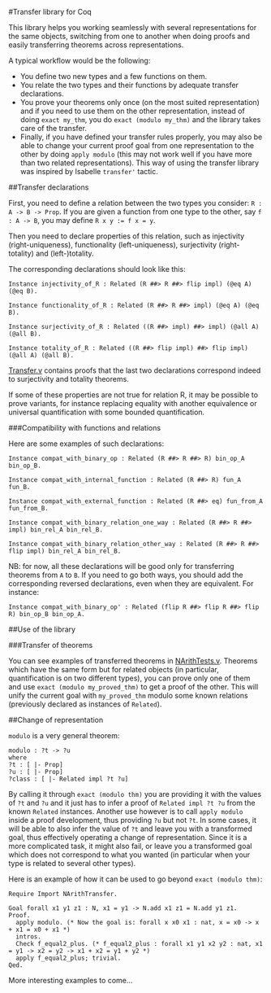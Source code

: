 #Transfer library for Coq

This library helps you working seamlessly with several representations
for the same objects, switching from one to another when doing proofs
and easily transferring theorems across representations.

A typical workflow would be the following:
- You define two new types and a few functions on them.
- You relate the two types and their functions by adequate transfer
declarations.
- You prove your theorems only once (on the most suited representation)
and if you need to use them on the other representation, instead of
doing ``exact my_thm``, you do ``exact (modulo my_thm)`` and the library
takes care of the transfer.
- Finally, if you have defined your transfer rules properly, you may
also be able to change your current proof goal from one representation
to the other by doing ``apply modulo`` (this may not work well if you
have more than two related representations). This way of using the
transfer library was inspired by Isabelle ``transfer'`` tactic.

##Transfer declarations

First, you need to define a relation between the two types you consider:
``R : A -> B -> Prop``.
If you are given a function from one type to the other, say ``f : A -> B``,
you may define ``R x y := f x = y``.

Then you need to declare properties of this relation, such as injectivity
(right-uniqueness), functionality (left-uniqueness), surjectivity
(right-totality) and (left-)totality.

The corresponding declarations should look like this:

````
Instance injectivity_of_R : Related (R ##> R ##> flip impl) (@eq A) (@eq B).

Instance functionality_of_R : Related (R ##> R ##> impl) (@eq A) (@eq B).

Instance surjectivity_of_R : Related ((R ##> impl) ##> impl) (@all A) (@all B).

Instance totality_of_R : Related ((R ##> flip impl) ##> flip impl) (@all A) (@all B).
````

[Transfer.v](Transfer.v) contains proofs that the last two declarations correspond
indeed to surjectivity and totality theorems.

If some of these properties are not true for relation R, it may be possible to
prove variants, for instance replacing equality with another equivalence
or universal quantification with some bounded quantification.

###Compatibility with functions and relations

Here are some examples of such declarations:

````
Instance compat_with_binary_op : Related (R ##> R ##> R) bin_op_A bin_op_B.

Instance compat_with_internal_function : Related (R ##> R) fun_A fun_B.

Instance compat_with_external_function : Related (R ##> eq) fun_from_A fun_from_B.

Instance compat_with_binary_relation_one_way : Related (R ##> R ##> impl) bin_rel_A bin_rel_B.

Instance compat_with_binary_relation_other_way : Related (R ##> R ##> flip impl) bin_rel_A bin_rel_B.
````

NB: for now, all these declarations will be good only for transferring
theorems from ``A`` to ``B``. If you need to go both ways, you should
add the corresponding reversed declarations, even when they are equivalent.
For instance:

````
Instance compat_with_binary_op' : Related (flip R ##> flip R ##> flip R) bin_op_B bin_op_A.
````

##Use of the library

###Transfer of theorems

You can see examples of transferred theorems in [NArithTests.v](NArithTests.v).
Theorems which have the same form but for related objects (in particular, quantification is
on two different types), you can prove only one of them and use
``exact (modulo my_proved_thm)`` to get a proof of the other.
This will unify the current goal with ``my_proved_thm`` modulo some known relations
(previously declared as instances of ``Related``).

##Change of representation

``modulo`` is a very general theorem:

````
modulo : ?t -> ?u
where
?t : [ |- Prop]
?u : [ |- Prop]
?class : [ |- Related impl ?t ?u]
````

By calling it through ``exact (modulo thm)`` you are providing it with the values
of ``?t`` and ``?u`` and it just has to infer a proof of ``Related impl ?t ?u``
from the known ``Related`` instances.
Another use however is to call ``apply modulo`` inside a proof development, thus
providing ``?u`` but not ``?t``. In some cases, it will be able to also infer
the value of ``?t`` and leave you with a transformed goal, thus effectively
operating a change of representation.
Since it is a more complicated task, it might also fail, or leave you a transformed
goal which does not correspond to what you wanted (in particular when your type
is related to several other types).

Here is an example of how it can be used to go beyond ``exact (modulo thm)``:

````
Require Import NArithTransfer.

Goal forall x1 y1 z1 : N, x1 = y1 -> N.add x1 z1 = N.add y1 z1.
Proof.
  apply modulo. (* Now the goal is: forall x x0 x1 : nat, x = x0 -> x + x1 = x0 + x1 *)
  intros.
  Check f_equal2_plus. (* f_equal2_plus : forall x1 y1 x2 y2 : nat, x1 = y1 -> x2 = y2 -> x1 + x2 = y1 + y2 *)
  apply f_equal2_plus; trivial.
Qed.
````

More interesting examples to come...